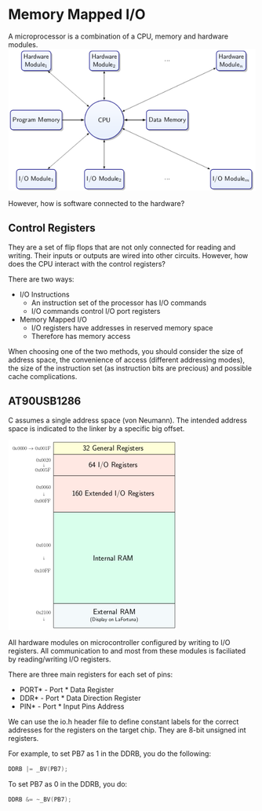 # Memory Mapped I/O

A microprocessor is a combination of a CPU, memory and hardware modules.
![](MemoryMappedIO1.png)

However, how is software connected to the hardware?

## Control Registers

They are a set of flip flops that are not only connected for reading and writing. Their inputs or outputs are wired into other circuits. However, how does the CPU interact with the control registers?

There are two ways:

* I/O Instructions
  * An instruction set of the processor has I/O commands
  * I/O commands control I/O port registers
* Memory Mapped I/O
  * I/O registers have addresses in reserved memory space
  * Therefore has memory access

When choosing one of the two methods, you should consider the size of address space, the convenience of access (different addressing modes), the size of the instruction set (as instruction bits are precious) and possible cache complications.

## AT90USB1286

C assumes a single address space (von Neumann). The intended address space is indicated to the linker by a specific big offset.

![](MemoryMappedIO2.png)

All hardware modules on microcontroller configured by writing to I/O registers.
All communication to and most from these modules is faciliated by reading/writing I/O registers.

There are three main registers for each set of pins:

* PORT* - Port * Data Register
* DDR* - Port * Data Direction Register
* PIN* - Port * Input Pins Address

We can use the io.h header file to define constant labels for the correct addresses for the registers on the target chip. They are 8-bit unsigned int registers.

For example, to set PB7 as 1 in the DDRB, you do the following:

``` c
DDRB |= _BV(PB7);
```

To set PB7 as 0 in the DDRB, you do:

```c
DDRB &= ~_BV(PB7);
```

